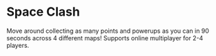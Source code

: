 # Space Clash

Move around collecting as many points and powerups as you can in 90 seconds across 4 different maps! Supports online multiplayer for 2-4 players.